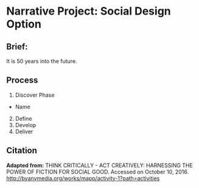 # Narrative Project: Social Design Option

## Brief:

It is 50 years into the future. 

## Process

1. Discover Phase
  - Name  
2. Define
3.  Develop
4. Deliver

## Citation
**Adapted from:** THINK CRITICALLY - ACT CREATIVELY: HARNESSING THE POWER OF FICTION FOR SOCIAL GOOD. Accessed on October 10, 2016. http://byanymedia.org/works/mapp/activity-1?path=activities